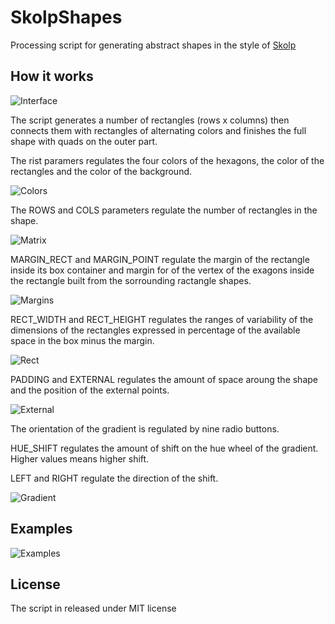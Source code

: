 # SkolpShapes
Processing script for generating abstract shapes in the style of [Skolp](https://www.flickr.com/photos/nicoskolp)

## How it works

![Interface](http://i.imgur.com/Q6bynAE.png)

The script generates a number of rectangles (rows x columns) then connects them with rectangles of alternating colors and finishes the full shape with quads on the outer part.

The rist paramers regulates the four colors of the hexagons, the color of the rectangles and the color of the background.

![Colors](http://i.imgur.com/tp37pBl.jpg)

The ROWS and COLS parameters regulate the number of rectangles in the shape.

![Matrix](http://i.imgur.com/d3wp0Gu.jpg)

MARGIN_RECT and MARGIN_POINT regulate the margin of the rectangle inside its box container and margin for of the vertex of the exagons inside the rectangle built from the sorrounding ractangle shapes.

![Margins](http://i.imgur.com/W7d97HR.jpg)

RECT_WIDTH and RECT_HEIGHT regulates the ranges of variability of the dimensions of the rectangles expressed in percentage of the available space in the box minus the margin.

![Rect](http://i.imgur.com/wQLkKh7.jpg)

PADDING and EXTERNAL regulates the amount of space aroung the shape and the position of the external points.

![External](http://i.imgur.com/QWuTuny.jpg)

The orientation of the gradient is regulated by nine radio buttons.

HUE_SHIFT regulates the amount of shift on the hue wheel of the gradient. Higher values means higher shift.

LEFT and RIGHT regulate the direction of the shift.

![Gradient](http://i.imgur.com/2phbde1.jpg)

## Examples

![Examples](http://i.imgur.com/LaRILw5.jpg)

## License

The script in released under MIT license
